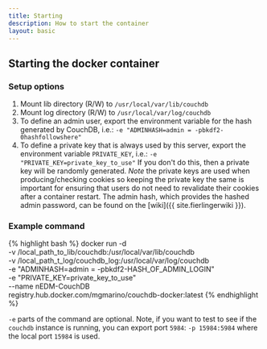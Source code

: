 ```yaml
---
title: Starting
description: How to start the container 
layout: basic
---
```


## Starting the docker container 

### Setup options

1. Mount lib directory (R/W) to `/usr/local/var/lib/couchdb`
1. Mount log directory (R/W) to `/usr/local/var/log/couchdb`
1. To define an admin user, export the environment variable for the hash
generated by CouchDB, i.e.: `-e "ADMINHASH=admin = -pbkdf2-0hashfollowshere"`
1. To define a private key that is always used by this server, export the environment variable `PRIVATE_KEY`, i.e.:
`-e "PRIVATE_KEY=private_key_to_use"`
If you don't do this, then a private key will be randomly generated.  _Note_
the private keys are used when producing/checking cookies so keeping the
private key the same is important for ensuring that users do not need to
revalidate their cookies after a container restart.  The admin hash, which
provides the hashed admin password, can be found on the
[wiki]({{ site.fierlingerwiki }}).

### Example command


{% highlight bash %}
docker run -d \
  -v /local_path_to_lib/couchdb:/usr/local/var/lib/couchdb \
  -v /local_path_t_log/couchdb_log:/usr/local/var/log/couchdb \
  -e "ADMINHASH=admin = -pbkdf2-HASH_OF_ADMIN_LOGIN" \
  -e "PRIVATE_KEY=private_key_to_use" \
  --name nEDM-CouchDB \
  registry.hub.docker.com/mgmarino/couchdb-docker:latest
{% endhighlight %}

`-e` parts of the command are optional.  Note, if you want to test to see if the `couchdb` instance is running, you can export port `5984`: `-p 15984:5984` where the local port `15984` is used.


